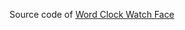 Source code of [Word Clock Watch Face](https://play.google.com/store/apps/details?id=de.amnoid.thakis.wordclock&hl=en)
